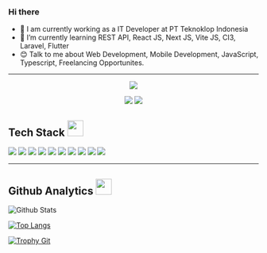 ### Hi there <img src = "https://raw.githubusercontent.com/MartinHeinz/MartinHeinz/master/wave.gif" width="15"> <img src = "https://raw.githubusercontent.com/MartinHeinz/MartinHeinz/master/wave.gif" width="15">

- 🔭 I am currently working as a IT Developer at PT Teknoklop Indonesia 
- 🌱 I’m currently learning REST API, React JS, Next JS, Vite JS, CI3, Laravel, Flutter
- 😊 Talk to me about Web Development, Mobile Development, JavaScript, Typescript, Freelancing Opportunites.
<!-- 📫 How to reach me: <a href="mailto:nuruslaily88@gmail.com">Email</a>, <a href="https://www.linkedin.com/in/nurus-laily-aprilia-5a553620a/"> Linkedin</a> -->

---

<div align = "center">

<!--[<img src="https://img.shields.io/badge/Nurus Laily Aprilia-6fa5d1?&style=for-the-badge&logo=facebook&logoColor=white"/>](https://www.facebook.com/aanuser/) -->
[<img src="https://img.shields.io/badge/nuruslailya-e14471?&style=for-the-badge&logo=instagram&logoColor=white"/>](https://www.instagram.com/nuruslailya/)
<!-- ![<img src="https://img.shields.io/badge/portfolio-web-%23.svg?&style=for-the-badge&logo=&logoColor=white%22"/>](https://nuruslaiy.github.io/) -->
[<img src="https://img.shields.io/badge/linkedin-%230077B5.svg?&style=for-the-badge&logo=linkedin&logoColor=white"/>](https://www.linkedin.com/in/nurus-laily-aprilia-5a553620a/)
[<img src="https://img.shields.io/badge/Email-d54b3e?&style=for-the-badge&logo=gmail&logoColor=white"/>](mailto:nuruslaily88@gmail.com)

</div>
<div>
 <h2> Tech Stack <img src = "https://media2.giphy.com/media/QssGEmpkyEOhBCb7e1/giphy.gif?cid=ecf05e47a0n3gi1bfqntqmob8g9aid1oyj2wr3ds3mg700bl&rid=giphy.gif" width ="32"> </h2>
  <div>
    <img src="https://img.shields.io/badge/-Github-181717?style=flat-square&logo=GitHub&logoColor=white"/>
    <img src="https://img.shields.io/badge/-Git-F44D27?style=flat-square&logo=Git&logoColor=white"/>
    <img src="https://img.shields.io/badge/-Apache-D22128?style=flat-square&logo=Apache&logoColor=white"/>
    <img src="https://img.shields.io/badge/-Debian-A80030?style=flat-square&logo=Debian&logoColor=white"/>
    <img src="https://img.shields.io/badge/-Python-%2314354C?&style=flat-square&logo=python&logoColor=white"/> 
    <!-- <img src="https://img.shields.io/badge/-CSS-5283a3?&style=flat-square&logo=Java&logoColor=white"/>-->
    <img src="https://img.shields.io/badge/-Javascript-%23FF9900?&style=flat-square&logo=JavaScript&logoColor=white"/>
    <!--<img src="https://img.shields.io/badge/-Typescript-03599c?&style=flat-square&logo=C&logoColor=white"/> -->
    <!--<img src="https://img.shields.io/badge/-Flutter-fec400?&style=flat-square&logo=firebase&logoColor=white"/> -->
    <img src="https://img.shields.io/badge/-Android-3DDC84?&style=flat-square&logo=Android&logoColor=white"/> 
    <img src="https://img.shields.io/badge/-React JS-61DAFB?&style=flat-square&logo=React&logoColor=white"/> 
    <img src="https://img.shields.io/badge/-Next JS-000000?&style=flat-square&logo=Next.js&logoColor=white"/>
    <!--<img src="https://img.shields.io/badge/-Laravel-2D3748?&style=flat-square&logo=Prisma&logoColor=white"/>-->
    <!--<img src="https://img.shields.io/badge/-CodeIgniter3-52B0E7?&style=flat-square&logo=Sequelize&logoColor=white"/>-->
    <img src="https://img.shields.io/badge/-Mysql-4479A1?&style=flat-square&logo=Mysql&logoColor=white"/>
    <!--<img src="https://img.shields.io/badge/-Vite JS-764ABC?&style=flat-square&logo=Redux&logoColor=white"/>-->
  </div>
 
</div>

---
<div>
 <h2> Github Analytics <img src = "https://media2.giphy.com/media/QssGEmpkyEOhBCb7e1/giphy.gif?cid=ecf05e47a0n3gi1bfqntqmob8g9aid1oyj2wr3ds3mg700bl&rid=giphy.gif" width ="32"> </h2>
  
<p><img src="https://github-readme-stats.vercel.app/api?username=nuruslaily&show_icons=true&theme=nightowl&locale=en" alt="Github Stats" />
 <a href="https://github-readme-streak-stats.herokuapp.com/?user=nuruslaily&theme=radical"/></p>
<p><img src="https://github-readme-stats.vercel.app/api/top-langs/?username=nuruslaily&hide=css,html&show_icons=true&icon_color=1b93c9&show_owner=true&theme=radical&layout=compact" alt="Top Langs" /> </p>
<p><a href="https://github.com/ryo-ma/github-profile-trophy"><img src="https://github-profile-trophy.vercel.app/?username=nuruslaily&row=2&column=4&margin-w=15&margin-h=15&theme=dracula&no-bg=true&no-frame=true" alt="Trophy Git" /></a><a href="https://github-readme-stats.vercel.app/api?username=nuruslaily&show_icons=true&locale=en&count_private=true&hide_rank=true&custom_title=My%20GitHub%20Stats&theme=radical&layout=compact"/></p>
</div>
